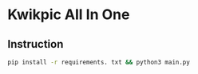 # Kwikpic All In One

## Instruction

```bash
pip install -r requirements. txt && python3 main.py
```
